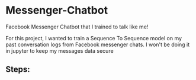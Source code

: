 # Messenger-Chatbot

Facebook Messenger Chatbot that I trained to talk like me!

For this project, I wanted to train a Sequence To Sequence model on my past conversation logs from Facebook messenger chats. I won't be doing it in jupyter to keep my messages data secure

## Steps:

